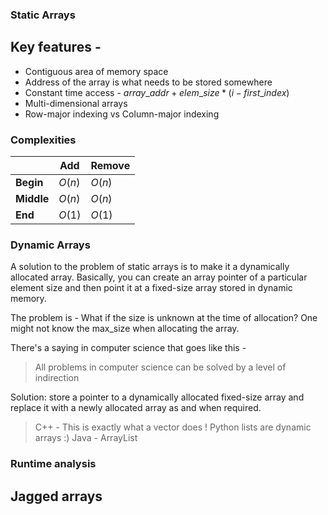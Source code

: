 ### Static Arrays

## Key features - 
* Contiguous area of memory space
* Address of the array is what needs to be stored somewhere
* Constant time access - $array\_addr + elem\_size*(i-first\_index)$
* Multi-dimensional arrays
* Row-major indexing vs Column-major indexing

### Complexities

|               |Add    |Remove |
|---            |---    |---    |
|**Begin**      | $O(n)$| $O(n)$|
|**Middle**     | $O(n)$| $O(n)$|
|**End**        | $O(1)$| $O(1)$|

### Dynamic Arrays
A solution to the problem of static arrays is to make it a dynamically allocated array. Basically, you can create an array pointer of a particular element size and then point it at a fixed-size array stored in dynamic memory.

The problem is - What if the size is unknown at the time of allocation? One might not know the max_size when allocating the array. 

There's a saying in computer science that goes like this -
> All problems in computer science can be solved by a level of indirection

Solution:  store a pointer to a dynamically allocated fixed-size array and replace it with a newly allocated array as and when required.

> C++ - This is exactly what a vector does !
> Python lists are dynamic arrays :)
> Java - ArrayList

### Runtime analysis

## Jagged arrays


